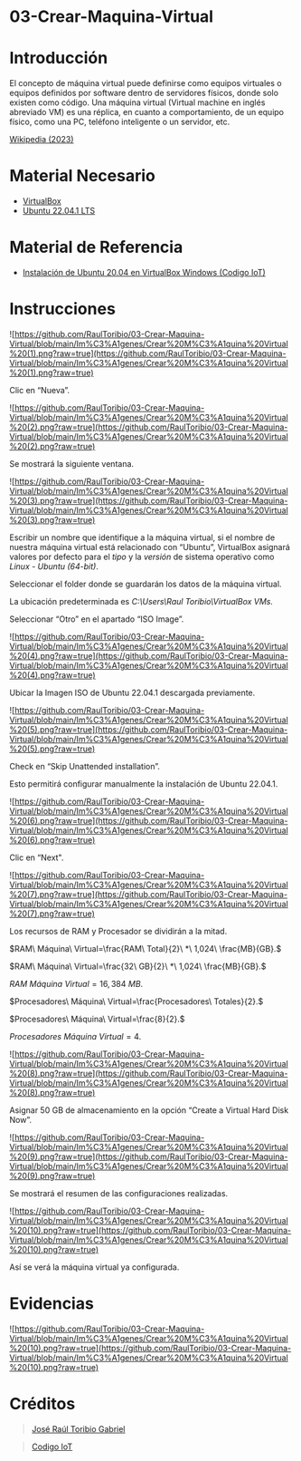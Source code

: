 # 03-Crear-Maquina-Virtual

# Introducción

El concepto de máquina virtual puede definirse como equipos virtuales o equipos definidos por software dentro de servidores físicos, donde solo existen como código. Una máquina virtual (Virtual machine en inglés abreviado VM) es una réplica, en cuanto a comportamiento, de un equipo físico, como una PC, teléfono inteligente o un servidor, etc.

[Wikipedia (2023)](https://es.wikipedia.org/wiki/M%C3%A1quina_virtual)

# Material Necesario

- [VirtualBox](https://github.com/RaulToribio/01-Instalar-VirtualBox)
- [Ubuntu 22.04.1 LTS](https://github.com/RaulToribio/02-Descargar-Ubuntu)

# Material de Referencia

- [Instalación de Ubuntu 20.04 en VirtualBox Windows (Codigo IoT)](https://edu.codigoiot.com/course/view.php?id=812)

# Instrucciones

![https://github.com/RaulToribio/03-Crear-Maquina-Virtual/blob/main/Im%C3%A1genes/Crear%20M%C3%A1quina%20Virtual%20(1).png?raw=true](https://github.com/RaulToribio/03-Crear-Maquina-Virtual/blob/main/Im%C3%A1genes/Crear%20M%C3%A1quina%20Virtual%20(1).png?raw=true)

Clic en “Nueva”.

![https://github.com/RaulToribio/03-Crear-Maquina-Virtual/blob/main/Im%C3%A1genes/Crear%20M%C3%A1quina%20Virtual%20(2).png?raw=true](https://github.com/RaulToribio/03-Crear-Maquina-Virtual/blob/main/Im%C3%A1genes/Crear%20M%C3%A1quina%20Virtual%20(2).png?raw=true)

Se mostrará la siguiente ventana.

![https://github.com/RaulToribio/03-Crear-Maquina-Virtual/blob/main/Im%C3%A1genes/Crear%20M%C3%A1quina%20Virtual%20(3).png?raw=true](https://github.com/RaulToribio/03-Crear-Maquina-Virtual/blob/main/Im%C3%A1genes/Crear%20M%C3%A1quina%20Virtual%20(3).png?raw=true)

Escribir un nombre que identifique a la máquina virtual, si el nombre de nuestra máquina virtual está relacionado con “Ubuntu”, VirtualBox asignará valores por defecto para el *tipo* y la *versión* de sistema operativo como *Linux - Ubuntu (64-bit)*.

Seleccionar el folder donde se guardarán los datos de la máquina virtual.

La ubicación predeterminada es *C:\Users\Raul Toribio\VirtualBox VMs.*

Seleccionar “Otro” en el apartado “ISO Image”.

![https://github.com/RaulToribio/03-Crear-Maquina-Virtual/blob/main/Im%C3%A1genes/Crear%20M%C3%A1quina%20Virtual%20(4).png?raw=true](https://github.com/RaulToribio/03-Crear-Maquina-Virtual/blob/main/Im%C3%A1genes/Crear%20M%C3%A1quina%20Virtual%20(4).png?raw=true)

Ubicar la Imagen ISO de Ubuntu 22.04.1 descargada previamente.

![https://github.com/RaulToribio/03-Crear-Maquina-Virtual/blob/main/Im%C3%A1genes/Crear%20M%C3%A1quina%20Virtual%20(5).png?raw=true](https://github.com/RaulToribio/03-Crear-Maquina-Virtual/blob/main/Im%C3%A1genes/Crear%20M%C3%A1quina%20Virtual%20(5).png?raw=true)

Check en “Skip Unattended installation”.

Esto permitirá configurar manualmente la instalación de Ubuntu 22.04.1.

![https://github.com/RaulToribio/03-Crear-Maquina-Virtual/blob/main/Im%C3%A1genes/Crear%20M%C3%A1quina%20Virtual%20(6).png?raw=true](https://github.com/RaulToribio/03-Crear-Maquina-Virtual/blob/main/Im%C3%A1genes/Crear%20M%C3%A1quina%20Virtual%20(6).png?raw=true)

Clic en “Next".

![https://github.com/RaulToribio/03-Crear-Maquina-Virtual/blob/main/Im%C3%A1genes/Crear%20M%C3%A1quina%20Virtual%20(7).png?raw=true](https://github.com/RaulToribio/03-Crear-Maquina-Virtual/blob/main/Im%C3%A1genes/Crear%20M%C3%A1quina%20Virtual%20(7).png?raw=true)

Los recursos de RAM y Procesador se dividirán a la mitad.

$RAM\ Máquina\ Virtual=\frac{RAM\ Total}{2}\ *\ 1,024\ \frac{MB}{GB}.$

$RAM\ Máquina\ Virtual=\frac{32\ GB}{2}\ *\ 1,024\ \frac{MB}{GB}.$

$RAM\ Máquina\ Virtual=16,384\ MB.$

$Procesadores\ Máquina\ Virtual=\frac{Procesadores\ Totales}{2}.$

$Procesadores\ Máquina\ Virtual=\frac{8}{2}.$

$Procesadores\ Máquina\ Virtual=4.$

![https://github.com/RaulToribio/03-Crear-Maquina-Virtual/blob/main/Im%C3%A1genes/Crear%20M%C3%A1quina%20Virtual%20(8).png?raw=true](https://github.com/RaulToribio/03-Crear-Maquina-Virtual/blob/main/Im%C3%A1genes/Crear%20M%C3%A1quina%20Virtual%20(8).png?raw=true)

Asignar 50 GB de almacenamiento en la opción “Create a Virtual Hard Disk Now”.

![https://github.com/RaulToribio/03-Crear-Maquina-Virtual/blob/main/Im%C3%A1genes/Crear%20M%C3%A1quina%20Virtual%20(9).png?raw=true](https://github.com/RaulToribio/03-Crear-Maquina-Virtual/blob/main/Im%C3%A1genes/Crear%20M%C3%A1quina%20Virtual%20(9).png?raw=true)

Se mostrará el resumen de las configuraciones realizadas.

![https://github.com/RaulToribio/03-Crear-Maquina-Virtual/blob/main/Im%C3%A1genes/Crear%20M%C3%A1quina%20Virtual%20(10).png?raw=true](https://github.com/RaulToribio/03-Crear-Maquina-Virtual/blob/main/Im%C3%A1genes/Crear%20M%C3%A1quina%20Virtual%20(10).png?raw=true)

Así se verá la máquina virtual ya configurada.

# Evidencias

![https://github.com/RaulToribio/03-Crear-Maquina-Virtual/blob/main/Im%C3%A1genes/Crear%20M%C3%A1quina%20Virtual%20(10).png?raw=true](https://github.com/RaulToribio/03-Crear-Maquina-Virtual/blob/main/Im%C3%A1genes/Crear%20M%C3%A1quina%20Virtual%20(10).png?raw=true)

# Créditos

> [José Raúl Toribio Gabriel](https://github.com/RaulToribio)
> 

> [Codigo IoT](https://github.com/codigo-iot)
>